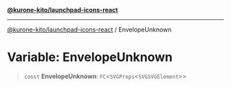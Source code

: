 [**@kurone-kito/launchpad-icons-react**](../README.md)

***

[@kurone-kito/launchpad-icons-react](../globals.md) / EnvelopeUnknown

# Variable: EnvelopeUnknown

> `const` **EnvelopeUnknown**: `FC`\<`SVGProps`\<`SVGSVGElement`\>\>
